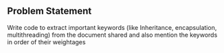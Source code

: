 
## Problem Statement

Write code to extract important keywords (like Inheritance, encapsulation, multithreading) from the document shared and also mention the keywords in order of their weightages